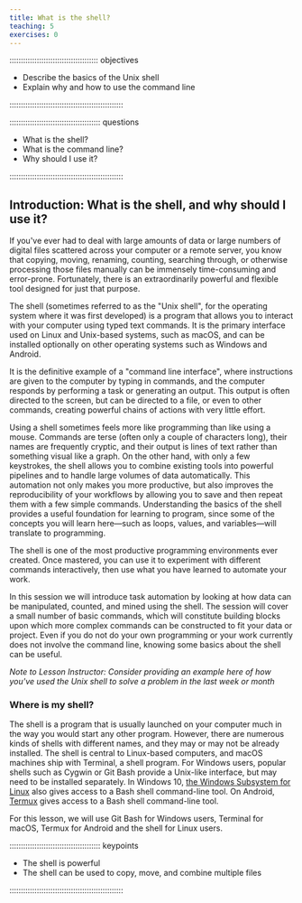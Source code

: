 ```yaml
---
title: What is the shell?
teaching: 5
exercises: 0
---
```


::::::::::::::::::::::::::::::::::::::: objectives

- Describe the basics of the Unix shell
- Explain why and how to use the command line

::::::::::::::::::::::::::::::::::::::::::::::::::

:::::::::::::::::::::::::::::::::::::::: questions

- What is the shell?
- What is the command line?
- Why should I use it?

::::::::::::::::::::::::::::::::::::::::::::::::::

## Introduction: What is the shell, and why should I use it?

If you've ever had to deal with large amounts of data or large numbers of digital files scattered across your computer or a remote server, you know that copying, moving, renaming, counting, searching through, or otherwise processing those files manually can be immensely time-consuming and error-prone. Fortunately, there is an extraordinarily powerful and flexible tool designed for just that purpose.

The shell (sometimes referred to as the "Unix shell", for the operating system where it was first developed) is a program that allows you to interact with your computer using typed text commands. It is the primary interface used on Linux and Unix-based systems, such as macOS, and can be installed optionally on other operating systems such as Windows and Android.

It is the definitive example of a "command line interface", where instructions are given to the computer by typing in commands, and the computer responds by performing a task or generating an output. This output is often directed to the screen, but can be directed to a file, or even to other commands, creating powerful chains of actions with very little effort.

Using a shell sometimes feels more like programming than like using a mouse. Commands are terse (often only a couple of characters long), their names are frequently cryptic, and their output is lines of text rather than something visual like a graph. On the other hand, with only a few keystrokes, the shell allows you to combine existing tools into powerful pipelines and to handle large volumes of data automatically. This automation not only makes you more productive, but also improves the reproducibility of your workflows by allowing you to save and then repeat them with a few simple commands. Understanding the basics of the shell provides a useful foundation for learning to program, since some of the concepts you will learn here—such as loops, values, and variables—will translate to programming.

The shell is one of the most productive programming environments ever created. Once mastered, you can use it to experiment with different commands interactively, then use what you have learned to automate your work.

In this session we will introduce task automation by looking at how data can be manipulated, counted, and mined using the shell. The session will cover a small number of basic commands, which will constitute building blocks upon which more complex commands can be constructed to fit your data or project. Even if you do not do your own programming or your work currently does not involve the command line, knowing some basics about the shell can be useful.

*Note to Lesson Instructor: Consider providing an example here of how you've used the Unix shell to solve a problem in the last week or month*

### Where is my shell?

The shell is a program that is usually launched on your computer much in the way you would start any other program. However, there are numerous kinds of shells with different names, and they may or may not be already installed. The shell is central to Linux-based computers, and macOS machines ship with Terminal, a shell program. For Windows users, popular shells such as Cygwin or Git Bash provide a Unix-like interface, but may need to be installed separately. In Windows 10, [the Windows Subsystem for Linux](https://docs.microsoft.com/en-us/windows/wsl/install) also gives access to a Bash shell command-line tool.  On Android, [Termux](https://termux.dev/en/) gives access to a Bash shell command-line tool.

For this lesson, we will use Git Bash for Windows users, Terminal for macOS, Termux for Android and the shell for Linux users.

:::::::::::::::::::::::::::::::::::::::: keypoints

- The shell is powerful
- The shell can be used to copy, move, and combine multiple files

::::::::::::::::::::::::::::::::::::::::::::::::::


